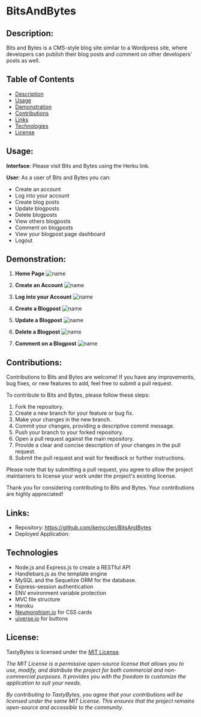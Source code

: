 # BitsAndBytes

## Description:
Bits and Bytes is a CMS-style blog site similar to a Wordpress site, where developers can publish their blog posts and comment on other developers’ posts as well.

## Table of Contents

- [Description](#description)
- [Usage](#usage)
- [Demonstration](#demonstration)
- [Contributions](#contributions)
- [Links](#links)
- [Technologies](technologies)
- [License](#license)

## Usage:

**Interface**: Please visit Bits and Bytes using the Herku link. 

**User**: As a user of Bits and Bytes you can:
- Create an account
- Log into your account
- Create blog posts
- Update blogposts
- Delete blogposts
- View others blogposts
- Comment on blogposts 
- View your blogpost page dashboard
- Logout


## Demonstration:

1. **Home Page** 
![name](/assets/)

2. **Create an Account** 
![name](/assets/)

3. **Log into your Account**
![name](/assets/)

4. **Create a Blogpost** 
![name](/assets/)

5. **Update a Blogpost**
![name](/assets/)

6. **Delete a Blogpost** 
![name](/assets/)

7. **Comment on a Blogpost** 
![name](/assets/)


## Contributions: 

Contributions to Bits and Bytes are welcome! If you have any improvements, bug fixes, or new features to add, feel free to submit a pull request.

To contribute to Bits and Bytes, please follow these steps:

1. Fork the repository.
2. Create a new branch for your feature or bug fix.
3. Make your changes in the new branch.
4. Commit your changes, providing a descriptive commit message.
5. Push your branch to your forked repository.
6. Open a pull request against the main repository.
7. Provide a clear and concise description of your changes in the pull request.
8. Submit the pull request and wait for feedback or further instructions.

Please note that by submitting a pull request, you agree to allow the project maintainers to license your work under the project's existing license.

Thank you for considering contributing to Bits and Bytes. Your contributions are highly appreciated!

## Links: 
- Repository: https://github.com/kemcclen/BitsAndBytes
- Deployed Application: 


## Technologies

- Node.js and Express.js to create a RESTful API
- Handlebars.js as the template engine
- MySQL and the Sequelize ORM for the database.
- Express-session authentication
- ENV environment variable protection 
- MVC file structure
- Heroku
- [Neumorphism.io](https://neumorphism.io/#e0e0e0) for CSS cards 
- [uiverse.io](https://uiverse.io/buttons) for buttons 

## License:
TastyBytes is licensed under the [MIT License](https://opensource.org/license/mit/).

_The MIT License is a permissive open-source license that allows you to use, modify, and distribute the project for both commercial and non-commercial purposes. It provides you with the freedom to customize the application to suit your needs._

_By contributing to TastyBytes, you agree that your contributions will be licensed under the same MIT License. This ensures that the project remains open-source and accessible to the community._
